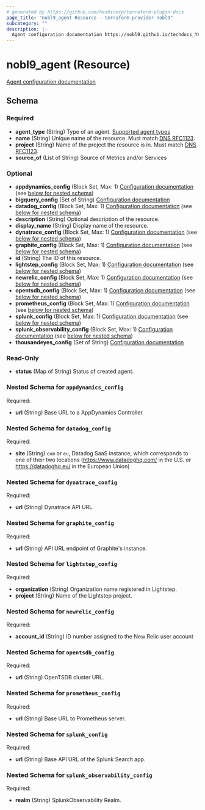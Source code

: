 ```yaml
---
# generated by https://github.com/hashicorp/terraform-plugin-docs
page_title: "nobl9_agent Resource - terraform-provider-nobl9"
subcategory: ""
description: |-
  Agent configuration documentation https://nobl9.github.io/techdocs_YAML_Guide/#agent
---
```


# nobl9_agent (Resource)

[Agent configuration documentation](https://nobl9.github.io/techdocs_YAML_Guide/#agent)



<!-- schema generated by tfplugindocs -->
## Schema

### Required

- **agent_type** (String) Type of an agent. [Supported agent types](https://nobl9.github.io/techdocs_YAML_Guide/#agent)
- **name** (String) Unique name of the resource. Must match [DNS RFC1123](https://kubernetes.io/docs/concepts/overview/working-with-objects/names/#names).
- **project** (String) Name of the project the resource is in. Must match [DNS RFC1123](https://kubernetes.io/docs/concepts/overview/working-with-objects/names/#names).
- **source_of** (List of String) Source of Metrics and/or Services

### Optional

- **appdynamics_config** (Block Set, Max: 1) [Configuration documentation](https://nobl9.github.io/techdocs_YAML_Guide/#agent-using-appdynamics) (see [below for nested schema](#nestedblock--appdynamics_config))
- **bigquery_config** (Set of String) [Configuration documentation](https://nobl9.github.io/techdocs_YAML_Guide/#agent-using-bigquery)
- **datadog_config** (Block Set, Max: 1) [Configuration documentation](https://nobl9.github.io/techdocs_YAML_Guide/#agent-using-datadog) (see [below for nested schema](#nestedblock--datadog_config))
- **description** (String) Optional description of the resource.
- **display_name** (String) Display name of the resource.
- **dynatrace_config** (Block Set, Max: 1) [Configuration documentation](https://nobl9.github.io/techdocs_YAML_Guide/#agent-using-dynatrace) (see [below for nested schema](#nestedblock--dynatrace_config))
- **graphite_config** (Block Set, Max: 1) [Configuration documentation](https://nobl9.github.io/techdocs_YAML_Guide/#agent-using-graphite) (see [below for nested schema](#nestedblock--graphite_config))
- **id** (String) The ID of this resource.
- **lightstep_config** (Block Set, Max: 1) [Configuration documentation](https://nobl9.github.io/techdocs_YAML_Guide/#agent-using-lightstep) (see [below for nested schema](#nestedblock--lightstep_config))
- **newrelic_config** (Block Set, Max: 1) [Configuration documentation](https://nobl9.github.io/techdocs_YAML_Guide/#agent-using-new-relic) (see [below for nested schema](#nestedblock--newrelic_config))
- **opentsdb_config** (Block Set, Max: 1) [Configuration documentation](https://nobl9.github.io/techdocs_YAML_Guide/#agent-using-opentsdb) (see [below for nested schema](#nestedblock--opentsdb_config))
- **prometheus_config** (Block Set, Max: 1) [Configuration documentation](https://nobl9.github.io/techdocs_YAML_Guide/#agent-using-prometheus) (see [below for nested schema](#nestedblock--prometheus_config))
- **splunk_config** (Block Set, Max: 1) [Configuration documentation](https://nobl9.github.io/techdocs_YAML_Guide/#agent-using-splunk) (see [below for nested schema](#nestedblock--splunk_config))
- **splunk_observability_config** (Block Set, Max: 1) [Configuration documentation](https://nobl9.github.io/techdocs_YAML_Guide/#agent-using-splunk-observability) (see [below for nested schema](#nestedblock--splunk_observability_config))
- **thousandeyes_config** (Set of String) [Configuration documentation](https://nobl9.github.io/techdocs_YAML_Guide/#agent-using-thousandeyes)

### Read-Only

- **status** (Map of String) Status of created agent.

<a id="nestedblock--appdynamics_config"></a>
### Nested Schema for `appdynamics_config`

Required:

- **url** (String) Base URL to a AppDynamics Controller.


<a id="nestedblock--datadog_config"></a>
### Nested Schema for `datadog_config`

Required:

- **site** (String) `com` or `eu`, Datadog SaaS instance, which corresponds to one of their two locations (https://www.datadoghq.com/ in the U.S. or https://datadoghq.eu/ in the European Union)


<a id="nestedblock--dynatrace_config"></a>
### Nested Schema for `dynatrace_config`

Required:

- **url** (String) Dynatrace API URL.


<a id="nestedblock--graphite_config"></a>
### Nested Schema for `graphite_config`

Required:

- **url** (String) API URL endpoint of Graphite's instance.


<a id="nestedblock--lightstep_config"></a>
### Nested Schema for `lightstep_config`

Required:

- **organization** (String) Organization name registered in Lightstep.
- **project** (String) Name of the Lightstep project.


<a id="nestedblock--newrelic_config"></a>
### Nested Schema for `newrelic_config`

Required:

- **account_id** (String) ID number assigned to the New Relic user account


<a id="nestedblock--opentsdb_config"></a>
### Nested Schema for `opentsdb_config`

Required:

- **url** (String) OpenTSDB cluster URL.


<a id="nestedblock--prometheus_config"></a>
### Nested Schema for `prometheus_config`

Required:

- **url** (String) Base URL to Prometheus server.


<a id="nestedblock--splunk_config"></a>
### Nested Schema for `splunk_config`

Required:

- **url** (String) Base API URL of the Splunk Search app.


<a id="nestedblock--splunk_observability_config"></a>
### Nested Schema for `splunk_observability_config`

Required:

- **realm** (String) SplunkObservability Realm.


